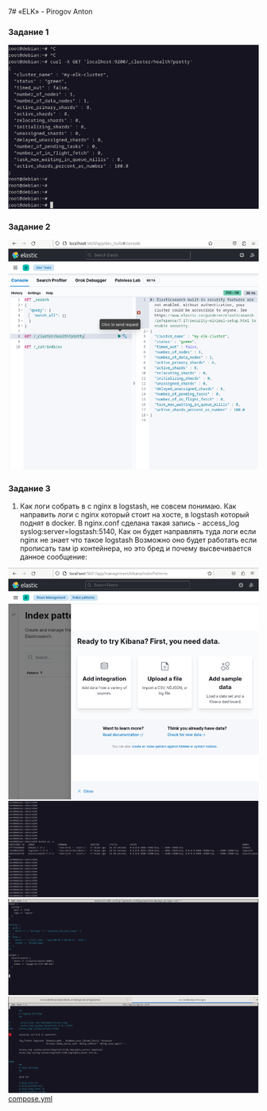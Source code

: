 7# «ELK» - Pirogov Anton

###     Задание 1 

![ex1](./screenshots/ex1.png)

###     Задание 2

![ex2](./screenshots/ex2.png)

###     Задание 3

1. Как логи собрать в с nginx в logstash, не совсем понимаю. Как направить логи с nginx который стоит на хосте, в logstash который поднят в docker. 
   В nginx.conf сделана такая запись - access_log syslog:server=logstash:5140, Как он будет направлять туда логи если nginx не знает что такое logstash
   Возможно оно будет работать если прописать там ip контейнера, но это бред и почему высвечивается данное сообщение:

![ex3-1](./screenshots/qw1.png)
![ex3-2](./screenshots/qw2.png)
![ex3-3](./screenshots/qw3.png)
![ex3-4](./screenshots/qw4.png)
[compose.yml](./files/compose.yml)

